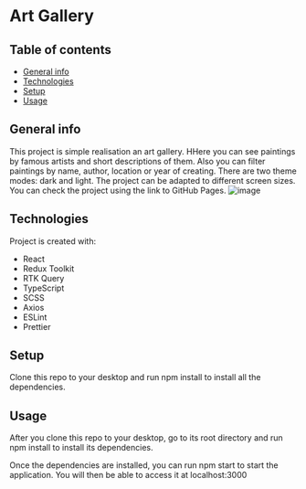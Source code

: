 Art Gallery
============

## Table of contents
* [General info](#general-info)
* [Technologies](#technologies)
* [Setup](#setup)
* [Usage](#usage)

## General info
This project is simple realisation an art gallery. HHere you can see paintings by famous artists and short descriptions of them. Also you can filter paintings by name, author, location or year of creating. There are two theme modes: dark and light. The project can be adapted to different screen sizes. You can check the project using the link to GitHub Pages.
![image](https://github.com/VitaFilimonova/Art_Galery/assets/114240442/4831060f-2a77-400d-8f26-1c7b9d5ed505)

	
## Technologies
Project is created with:
* React
* Redux Toolkit
* RTK Query
* TypeScript
* SCSS
* Axios
* ESLint
* Prettier
	
## Setup
Clone this repo to your desktop and run npm install to install all the dependencies.

## Usage
After you clone this repo to your desktop, go to its root directory and run npm install to install its dependencies.

Once the dependencies are installed, you can run npm start to start the application. You will then be able to access it at localhost:3000
